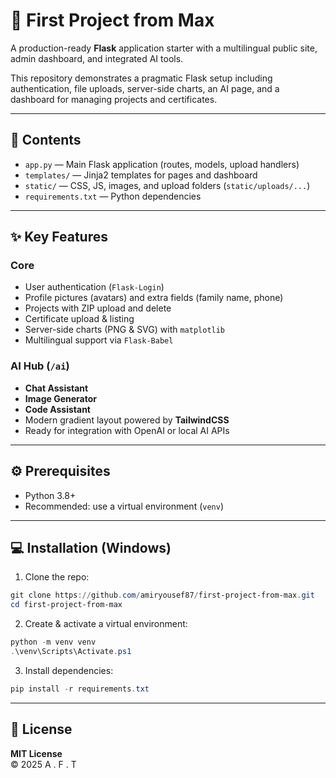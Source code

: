 # 🚀 First Project from Max

A production-ready **Flask** application starter with a multilingual public site, admin dashboard, and integrated AI tools.

This repository demonstrates a pragmatic Flask setup including authentication, file uploads, server-side charts, an AI page, and a dashboard for managing projects and certificates.

---

## 📂 Contents

- `app.py` — Main Flask application (routes, models, upload handlers)
- `templates/` — Jinja2 templates for pages and dashboard
- `static/` — CSS, JS, images, and upload folders (`static/uploads/...`)
- `requirements.txt` — Python dependencies

---

## ✨ Key Features

### Core

- User authentication (`Flask-Login`)
- Profile pictures (avatars) and extra fields (family name, phone)
- Projects with ZIP upload and delete
- Certificate upload & listing
- Server-side charts (PNG & SVG) with `matplotlib`
- Multilingual support via `Flask-Babel`

### AI Hub (`/ai`)

- **Chat Assistant**
- **Image Generator**
- **Code Assistant**
- Modern gradient layout powered by **TailwindCSS**
- Ready for integration with OpenAI or local AI APIs

---

## ⚙️ Prerequisites

- Python 3.8+
- Recommended: use a virtual environment (`venv`)

---

## 💻 Installation (Windows)

1. Clone the repo:

```powershell
git clone https://github.com/amiryousef87/first-project-from-max.git
cd first-project-from-max
```

2. Create & activate a virtual environment:

```powershell
python -m venv venv
.\venv\Scripts\Activate.ps1
```

3. Install dependencies:

```powershell
pip install -r requirements.txt
```

---


## 📜 License

**MIT License**  
© 2025  A . F . T

